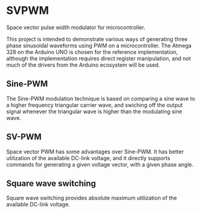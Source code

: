 # SVPWM
Space vector pulse width modulator for microcontroller.

This project is intended to demonstrate various ways of generating three phase sinusoidal waveforms using PWM on a microcontroller. The Atmega 328 on the Arduino UNO is chosen for the reference implementation, although the implementation requires direct register manipulation, and not much of the drivers from the Arduino ecosystem will be used.

## Sine-PWM

The Sine-PWM modulation technique is based on comparing a sine wave to a higher frequency triangular carrier wave, and swiching off the output signal whenever the triangular wave is higher than the modulating sine wave.

## SV-PWM

Space vector PWM has some advantages over Sine-PWM. It has better utilization of the available DC-link voltage, and it directly supports commands for generating a given voltage vector, with a given phase angle.

## Square wave switching

Square wave switching provides absolute maximum utilization of the available DC-link voltage.
